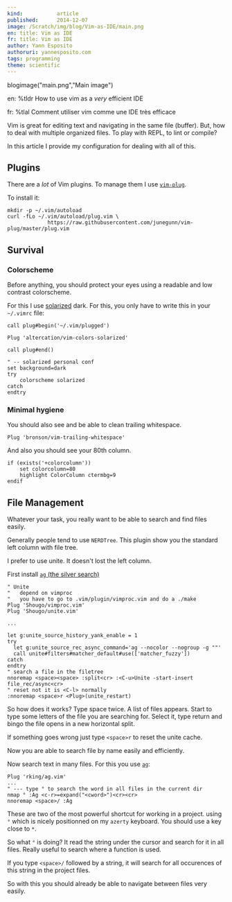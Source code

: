```yaml
---
kind:           article
published:      2014-12-07
image: /Scratch/img/blog/Vim-as-IDE/main.png
en: title: Vim as IDE
fr: title: Vim as IDE
author: Yann Esposito
authoruri: yannesposito.com
tags: programming
theme: scientific
---
```

blogimage("main.png","Main image")

<div class="intro">

en: %tldr How to use vim as a _very_ efficient IDE

fr: %tlal Comment utiliser vim comme une IDE très efficace


Vim is great for editing text and navigating in the same file (buffer).
But, how to deal with multiple organized files.
To play with REPL, to lint or compile?

In this article I provide my configuration for dealing with all of this.

</div>

## Plugins

There are a _lot_ of Vim plugins.
To manage them I use [`vim-plug`][vim-plug].

To install it:

``` {.bash}
mkdir -p ~/.vim/autoload
curl -fLo ~/.vim/autoload/plug.vim \
             https://raw.githubusercontent.com/junegunn/vim-plug/master/plug.vim
```

[vim-plug]: https://github.com/junegunn/vim-plug


## Survival

### Colorscheme

Before anything, you should protect your eyes using a readable and low
contrast colorscheme.

For this I use [solarized][solarized] dark.
For this, you only have to write this in your `~/.vimrc` file:

```
call plug#begin('~/.vim/plugged')

Plug 'altercation/vim-colors-solarized'

call plug#end()

" -- solarized personal conf
set background=dark
try
    colorscheme solarized
catch
endtry
```

[solarized]: http://ethanschoonover.com/solarized

### Minimal hygiene

You should also see and be able to clean trailing whitespace.

```
Plug 'bronson/vim-trailing-whitespace'
```

And also you should see your 80th column.

```
if (exists('+colorcolumn'))
    set colorcolumn=80
    highlight ColorColumn ctermbg=9
endif
```

## File Management

Whatever your task, you really want to be able to search and find files easily.

Generally people tend to use `NERDTree`.
This plugin show you the standard left column with file tree.

I prefer to use unite.
It doesn't lost the left column.

First install [`ag` (the silver search)][ag]

[ag]: https://github.com/ggreer/the_silver_searcher

```
" Unite
"   depend on vimproc
"   you have to go to .vim/plugin/vimproc.vim and do a ./make
Plug 'Shougo/vimproc.vim'
Plug 'Shougo/unite.vim'

...

let g:unite_source_history_yank_enable = 1
try
  let g:unite_source_rec_async_command='ag --nocolor --nogroup -g ""'
  call unite#filters#matcher_default#use(['matcher_fuzzy'])
catch
endtry
" search a file in the filetree
nnoremap <space><space> :split<cr> :<C-u>Unite -start-insert file_rec/async<cr>
" reset not it is <C-l> normally
:nnoremap <space>r <Plug>(unite_restart)
```

So how does it works?
Type space twice.
A list of files appears.
Start to type some letters of the file you are searching for.
Select it, type return and bingo the file opens in a new horizontal split.

If something goes wrong just type `<space>r` to reset the unite cache.

Now you are able to search file by name easily and efficiently.

Now search text in many files.
For this you use [`ag`][ag]:

```
Plug 'rking/ag.vim'
...
" --- type ° to search the word in all files in the current dir
nmap ° :Ag <c-r>=expand("<cword>")<cr><cr>
nnoremap <space>/ :Ag 
```

These are two of the most powerful shortcut for working in a project.
using `°` which is nicely positionned on my `azerty` keyboard.
You should use a key close to `*`.

So what `°` is doing? It read the string under the cursor and search for it
in all files. Really useful to search where a function is used.

If you type `<space>/` followed by a string, it will search for all
occurences of this string in the project files.

So with this you should already be able to navigate between files very easily.
